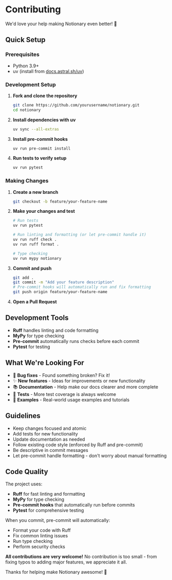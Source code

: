 # Contributing

We'd love your help making Notionary even better! 🚀

## Quick Setup

### Prerequisites

- Python 3.9+
- uv (install from [docs.astral.sh/uv](https://docs.astral.sh/uv/getting-started/installation/))

### Development Setup

1. **Fork and clone the repository**

   ```bash
   git clone https://github.com/yourusername/notionary.git
   cd notionary
   ```

2. **Install dependencies with uv**

   ```bash
   uv sync --all-extras
   ```

3. **Install pre-commit hooks**

   ```bash
   uv run pre-commit install
   ```

4. **Run tests to verify setup**
   ```bash
   uv run pytest
   ```

### Making Changes

1. **Create a new branch**

   ```bash
   git checkout -b feature/your-feature-name
   ```

2. **Make your changes and test**

   ```bash
   # Run tests
   uv run pytest

   # Run linting and formatting (or let pre-commit handle it)
   uv run ruff check .
   uv run ruff format .

   # Type checking
   uv run mypy notionary
   ```

3. **Commit and push**

   ```bash
   git add .
   git commit -m "Add your feature description"
   # Pre-commit hooks will automatically run and fix formatting
   git push origin feature/your-feature-name
   ```

4. **Open a Pull Request**

## Development Tools

- **Ruff** handles linting and code formatting
- **MyPy** for type checking
- **Pre-commit** automatically runs checks before each commit
- **Pytest** for testing

## What We're Looking For

- 🐛 **Bug fixes** - Found something broken? Fix it!
- ✨ **New features** - Ideas for improvements or new functionality
- 📚 **Documentation** - Help make our docs clearer and more complete
- 🧪 **Tests** - More test coverage is always welcome
- 🎨 **Examples** - Real-world usage examples and tutorials

## Guidelines

- Keep changes focused and atomic
- Add tests for new functionality
- Update documentation as needed
- Follow existing code style (enforced by Ruff and pre-commit)
- Be descriptive in commit messages
- Let pre-commit handle formatting - don't worry about manual formatting

## Code Quality

The project uses:

- **Ruff** for fast linting and formatting
- **MyPy** for type checking
- **Pre-commit hooks** that automatically run before commits
- **Pytest** for comprehensive testing

When you commit, pre-commit will automatically:

- Format your code with Ruff
- Fix common linting issues
- Run type checking
- Perform security checks

**All contributions are very welcome!** No contribution is too small - from fixing typos to adding major features, we appreciate it all.

Thanks for helping make Notionary awesome! 🙏
